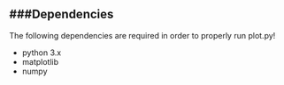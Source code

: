 ###Dependencies
------------
The following dependencies are required in order to
properly run plot.py!

- python 3.x
- matplotlib
- numpy
